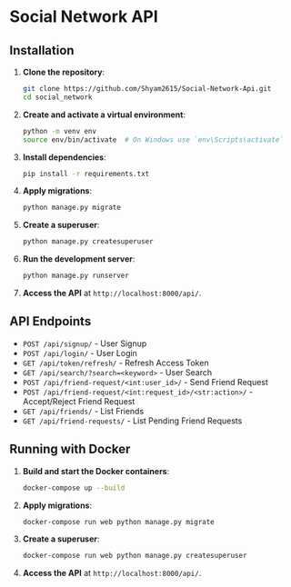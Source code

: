 # Social Network API

## Installation

1. **Clone the repository**:

    ```bash
    git clone https://github.com/Shyam2615/Social-Network-Api.git
    cd social_network
    ```

2. **Create and activate a virtual environment**:

    ```bash
    python -m venv env
    source env/bin/activate  # On Windows use `env\Scripts\activate`
    ```

3. **Install dependencies**:

    ```bash
    pip install -r requirements.txt
    ```

4. **Apply migrations**:

    ```bash
    python manage.py migrate
    ```

5. **Create a superuser**:

    ```bash
    python manage.py createsuperuser
    ```

6. **Run the development server**:

    ```bash
    python manage.py runserver
    ```

7. **Access the API** at `http://localhost:8000/api/`.

## API Endpoints

- `POST /api/signup/` - User Signup
- `POST /api/login/` - User Login
- `GET /api/token/refresh/` - Refresh Access Token
- `GET /api/search/?search=<keyword>` - User Search
- `POST /api/friend-request/<int:user_id>/` - Send Friend Request
- `POST /api/friend-request/<int:request_id>/<str:action>/` - Accept/Reject Friend Request
- `GET /api/friends/` - List Friends
- `GET /api/friend-requests/` - List Pending Friend Requests

## Running with Docker

1. **Build and start the Docker containers**:

    ```bash
    docker-compose up --build
    ```

2. **Apply migrations**:

    ```bash
    docker-compose run web python manage.py migrate
    ```

3. **Create a superuser**:

    ```bash
    docker-compose run web python manage.py createsuperuser
    ```

4. **Access the API** at `http://localhost:8000/api/`.
